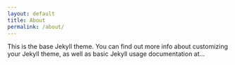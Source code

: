 ```yaml
---
layout: default
title: About
permalink: /about/
---
```

This is the base Jekyll theme. You can find out more info about customizing your Jekyll theme, as well as basic Jekyll usage documentation at...
